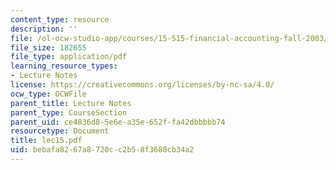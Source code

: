 ```yaml
---
content_type: resource
description: ''
file: /ol-ocw-studio-app/courses/15-515-financial-accounting-fall-2003/bebafa8267a8720cc2b58f3680cb34a2_lec15.pdf
file_size: 182655
file_type: application/pdf
learning_resource_types:
- Lecture Notes
license: https://creativecommons.org/licenses/by-nc-sa/4.0/
ocw_type: OCWFile
parent_title: Lecture Notes
parent_type: CourseSection
parent_uid: ce4836d8-5e6e-a35e-652f-fa42dbbbbb74
resourcetype: Document
title: lec15.pdf
uid: bebafa82-67a8-720c-c2b5-8f3680cb34a2
---
```

